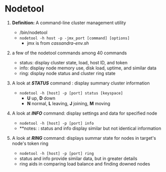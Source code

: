 # Nodetool

1) **Definition:** A command-line cluster management utility
	* /bin/nodetool
	* `nodetool -h host -p -jmx_port [command] [options]`
		* jmx is from *cassandra-env.sh*

2) a few of the nodetool commands among 40 commands
	* status: display cluster state, load, host ID, and token
	* info: display node memory use, disk load, uptime, and similar data
	* ring: display node status and cluster ring state

3) A look at ***STATUS*** command : display summary cluster information
	* `nodetool -h [host] -p [port] status [keyspace]`
		* **U** up, **D** down
		* **N** normal, **L** leaving, **J** joining, **M** moving

4) A look at ***INFO*** command: display settings and data for specified node
	* `nodetool -h [host] -p [port] info`
	* **notes: : status and info display similar but not identical information

5) A look at ***RING*** command: displays summar state for nodes in target's node's token ring
	* `nodetool -h [host] -p [port] ring`
	* status and info provide similar data, but in greater details
	* ring aids in comparing load balance and finding downed nodes
